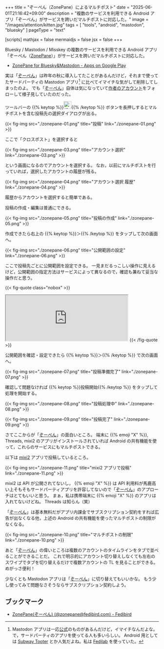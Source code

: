 +++
title = "ぞーぺん（ZonePane）によるマルチポスト"
date =  "2025-06-01T21:16:42+09:00"
description = "複数のサービスを利用できる Android アプリ「ぞーぺん」がサービスを跨いだマルチポストに対応した。"
image = "/images/attention/kitten.jpg"
tags = [ "tools", "android", "mastodon", "bluesky" ]
pageType = "text"

[scripts]
  mathjax = false
  mermaidjs = false
  jsx = false
+++

Bluesky / Mastodon / Misskey の複数のサービスを利用できる Android アプリ「ぞーぺん（[ZonePane]）」がサービスを跨いだマルチポストに対応した。

- [ZonePane for Bluesky&Mastodon - Apps on Google Play](https://play.google.com/store/apps/details?id=com.zonepane)

実は「[ぞーぺん][ZonePane]」は昨年の秋に導入してたことがあるんだけど，それまで使ってたサードパーティの Mastodon アプリ[^ma1] に比べてイマイチな気がして削除してしまったのよ。
でも「[ぞーぺん][ZonePane]」自体は気になっていて[作者のアカウント][@takke]をフォローして様子見していたのだった。

[^ma1]: Mastodon アプリは一応[公式](https://joinmastodon.org/ja/apps "Mastodonアプリを入手 - Mastodon")のものがあるんだけど，イマイチなんだよな。で，サードパーティのアプリを使ってる人も多いらしい。 Android 用としては [Subway Tooter](https://play.google.com/store/apps/details?id=jp.juggler.subwaytooter "Subway Tooter - Google Play") とか人気だよね。私は [Fedilab](https://play.google.com/store/apps/details?id=app.fedilab.android "Fedilab - Google Play") を使っていた。

ツールバーの {{% keytop %}}<img src="./button-1.png" alt="投稿" width="25" />{{% /keytop %}} ボタンを長押しするとマルチポストを含む投稿先の選択ダイアログが出る。

{{< fig-img src="./zonepane-01.png" title="投稿" link="./zonepane-01.png" >}}

ここで「クロスポスト」を選択すると

{{< fig-img src="./zonepane-03.png" title="アカウント選択" link="./zonepane-03.png" >}}

という画面になるのでアカウントを選択する。
なお，以前にマルチポストを行っていれば，選択したアカウントの履歴が残る。

{{< fig-img src="./zonepane-04.png" title="アカウント選択 履歴" link="./zonepane-04.png" >}}

履歴からアカウントを選択すると簡単である。

投稿の作成・編集は普通にできる。

{{< fig-img src="./zonepane-05.png" title="投稿の作成" link="./zonepane-05.png" >}}

作成できたら右上の {{% keytop %}}＞{{% /keytop %}} をタップして次の画面へ。

{{< fig-img src="./zonepane-06.png" title="公開範囲の設定" link="./zonepane-06.png" >}}

ここで投稿先ごとに公開範囲を設定できる。
一見まだるっこしい操作に見えるけど，公開範囲の指定方法はサービスによって異なるので，確認も兼ねて妥当な操作だと思う。

{{< fig-quote class="nobox" >}}
<iframe src="https://fedibird.com/@takke/114605044959694244/embed" width="400" allowfullscreen="allowfullscreen" sandbox="allow-scripts allow-same-origin allow-popups allow-popups-to-escape-sandbox allow-forms"></iframe>
{{< /fig-quote >}}

公開範囲を確認・設定できたら {{% keytop %}}＞{{% /keytop %}} で次の画面へ。

{{< fig-img src="./zonepane-07.png" title="投稿準備完了" link="./zonepane-07.png" >}}

確認して問題なければ {{% keytop %}}投稿開始{{% /keytop %}} をタップして処理を開始する。

{{< fig-img src="./zonepane-08.png" title="投稿処理中" link="./zonepane-08.png" >}}

{{< fig-img src="./zonepane-09.png" title="投稿完了" link="./zonepane-09.png" >}}

さてここからが「[ぞーぺん][ZonePane]」の面白いところ。
端末に {{% emoji "X" %}}, Threads, mixi2 のアプリがインストールされていれば Android の共有機能を使って，これらのサービスにもマルチポストできる。

以下は [mixi2] アプリで投稿しているところ。

{{< fig-img src="./zonepane-11.png" title="mixi2 アプリで投稿" link="./zonepane-11.png" >}}

mixi2 は API が公開されてないし， {{% emoji "X" %}} は API 利用料が馬鹿高い上そもそもサードパーティアプリを許容してないので「[ぞーぺん][ZonePane]」のアプローチはとてもいいと思う。
まぁ，私は携帯端末に {{% emoji "X" %}} のアプリは入れてないけどね。
Threads は知らん（笑）

「[ぞーぺん][ZonePane]」は基本無料だがアプリ内課金でサブスクリプション契約をすれば広告が出なくなる他，上述の Android の共有機能を使ったマルチポストの制限がなくなる。

{{< fig-img src="./zonepane-10.png" title="マルチポストの制限" link="./zonepane-10.png" >}}

あと「[ぞーぺん][ZonePane]」の偉いところは複数のアカウントのタイムラインをタブで並べることができることだ。
これで明示的にアカウント切り替えしなくても左右のスワイプでタブを切り替えるだけで複数アカウントの TL を見ることができる。
めがっさ便利！

少なくとも Mastodon アプリは「[ぞーぺん][ZonePane]」に切り替えてもいいかな。
もう少し使ってみて問題なさそうならサブスクリプション契約しよう。

## ブックマーク

- [ZonePane(ぞーぺん) (@zonepane@fedibird.com) - Fedibird](https://fedibird.com/@zonepane)

[ZonePane]: https://play.google.com/store/apps/details?id=com.zonepane "ZonePane for Bluesky&Mastodon - Google Play"
[@takke]: https://fedibird.com/@takke "たけうちひろあき (@takke@fedibird.com) - Fedibird"
[mixi2]: https://play.google.com/store/apps/details?id=social.mixi "mixi2 - Google Play"
